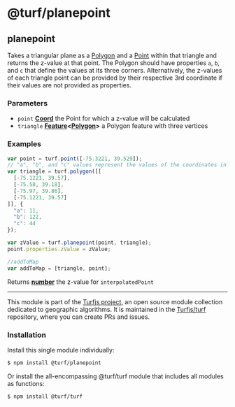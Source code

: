 # @turf/planepoint

<!-- Generated by documentation.js. Update this documentation by updating the source code. -->

## planepoint

Takes a triangular plane as a [Polygon][1]
and a [Point][2] within that triangle and returns the z-value
at that point. The Polygon should have properties `a`, `b`, and `c`
that define the values at its three corners. Alternatively, the z-values
of each triangle point can be provided by their respective 3rd coordinate
if their values are not provided as properties.

### Parameters

*   `point` **[Coord][3]** the Point for which a z-value will be calculated
*   `triangle` **[Feature][4]<[Polygon][5]>** a Polygon feature with three vertices

### Examples

```javascript
var point = turf.point([-75.3221, 39.529]);
// "a", "b", and "c" values represent the values of the coordinates in order.
var triangle = turf.polygon([[
  [-75.1221, 39.57],
  [-75.58, 39.18],
  [-75.97, 39.86],
  [-75.1221, 39.57]
]], {
  "a": 11,
  "b": 122,
  "c": 44
});

var zValue = turf.planepoint(point, triangle);
point.properties.zValue = zValue;

//addToMap
var addToMap = [triangle, point];
```

Returns **[number][6]** the z-value for `interpolatedPoint`

[1]: https://tools.ietf.org/html/rfc7946#section-3.1.6

[2]: https://tools.ietf.org/html/rfc7946#section-3.1.2

[3]: https://tools.ietf.org/html/rfc7946#section-3.1.1

[4]: https://tools.ietf.org/html/rfc7946#section-3.2

[5]: https://tools.ietf.org/html/rfc7946#section-3.1.6

[6]: https://developer.mozilla.org/docs/Web/JavaScript/Reference/Global_Objects/Number

<!-- This file is automatically generated. Please don't edit it directly. If you find an error, edit the source file of the module in question (likely index.js or index.ts), and re-run "yarn docs" from the root of the turf project. -->

---

This module is part of the [Turfjs project](https://turfjs.org/), an open source module collection dedicated to geographic algorithms. It is maintained in the [Turfjs/turf](https://github.com/Turfjs/turf) repository, where you can create PRs and issues.

### Installation

Install this single module individually:

```sh
$ npm install @turf/planepoint
```

Or install the all-encompassing @turf/turf module that includes all modules as functions:

```sh
$ npm install @turf/turf
```

